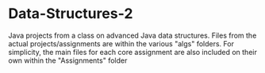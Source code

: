 # Data-Structures-2
Java projects from a class on advanced Java data structures.
Files from the actual projects/assignments are within the various "algs" folders.
For simplicity, the main files for each core assignment are also included on their own within the "Assignments" folder
